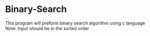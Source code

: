 # Binary-Search
This program will preform binary search algorithm using c language    
Note: Input should be in the sorted order

